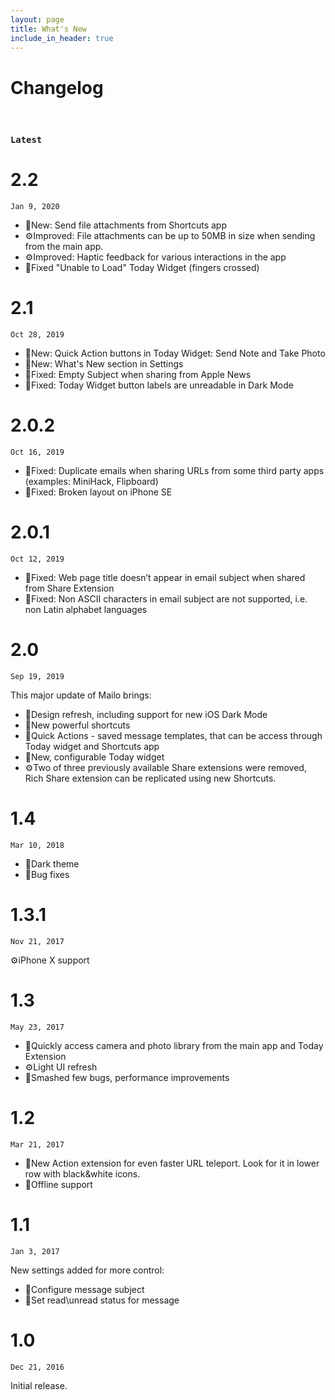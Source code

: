 ```yaml
---
layout: page
title: What's New
include_in_header: true
---
```


# Changelog
<br>

### `Latest`
# **2.2**
`Jan 9, 2020`
- 🎈New: Send file attachments from Shortcuts app
- ⚙️Improved: File attachments can be up to 50MB in size when sending from the main app.
- ⚙️Improved: Haptic feedback for various interactions in the app
- 🐛Fixed "Unable to Load" Today Widget (fingers crossed)

# **2.1**
`Oct 28, 2019`
- 🎈New: Quick Action buttons in Today Widget: Send Note and Take Photo
- 🎈New: What's New section in Settings
- 🐛Fixed: Empty Subject when sharing from Apple News
- 🐛Fixed: Today Widget button labels are unreadable in Dark Mode

# **2.0.2**
`Oct 16, 2019`

- 🐛Fixed: Duplicate emails when sharing URLs from some third party apps (examples: MiniHack, Flipboard)
- 🐛Fixed: Broken layout on iPhone SE

# **2.0.1**
`Oct 12, 2019`

- 🐛Fixed: Web page title doesn’t appear in email subject when shared from Share Extension
- 🐛Fixed: Non ASCII characters in email subject are not supported, i.e. non Latin alphabet languages

# **2.0**
`Sep 19, 2019`

This major update of Mailo brings:
- 🎈Design refresh, including support for new iOS Dark Mode
- 🎈New powerful shortcuts
- 🎈Quick Actions - saved message templates, that can be access through Today widget and Shortcuts app
- 🎈New, configurable Today widget
- ️⚙️Two of three previously available Share extensions were removed, Rich Share extension can be replicated using new Shortcuts.

# **1.4**
`Mar 10, 2018`

- 🎈Dark theme
- 🐛Bug fixes

# **1.3.1**
`Nov 21, 2017`

️⚙️iPhone X support

# **1.3**
`May 23, 2017`

- 🎈Quickly access camera and photo library from the main app and Today Extension
- ⚙️Light UI refresh
- 🐛Smashed few bugs, performance improvements

# **1.2**
`Mar 21, 2017`

- 🎈New Action extension for even faster URL teleport. Look for it in lower row with black&white icons.
- 🎈Offline support

# **1.1**
`Jan 3, 2017`

New settings added for more control:
- 🎈Configure message subject
- 🎈Set read\unread status for message

# **1.0**
`Dec 21, 2016`

Initial release.

